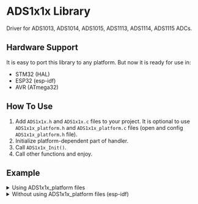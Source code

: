 # ADS1x1x Library
Driver for ADS1013, ADS1014, ADS1015, ADS1113, ADS1114, ADS1115 ADCs.


## Hardware Support
It is easy to port this library to any platform. But now it is ready for use in:
- STM32 (HAL)
- ESP32 (esp-idf)
- AVR (ATmega32)

## How To Use
1. Add `ADS1x1x.h` and `ADS1x1x.c` files to your project.  It is optional to use `ADS1x1x_platform.h` and `ADS1x1x_platform.c` files (open and config `ADS1x1x_platform.h` file).
2. Initialize platform-dependent part of handler.
4. Call `ADS1x1x_Init()`.
5. Call other functions and enjoy.

## Example
<details>
<summary>Using ADS1x1x_platform files</summary>

```c
#include <stdio.h>
#include "ADS1x1x.h"
#include "ADS1x1x_platform.h"

int main(void)
{
  ADS1x1x_Handler_t Handler = {0};
  ADS1x1x_Sample_t  Sample = {0};

  ADS1x1x_Platform_Init(&Handler);
  ADS1x1x_Init(&Handler, ADS1X1X_DEVICE_ADS1115, 0);
  ADS1x1x_SetMode(&Handler, ADS1X1X_MODE_CONTINUOUS);
  ADS1x1x_SetPGA(&Handler, ADS1X1X_PGA_2_048);
  ADS1x1x_SetRate(&Handler, ADS1X1X_RATE_16SPS);

  while (1)
  {
    ADS1x1x_SetMux(&Handler, ADS1X1X_MUX_SINGLE_0);
    ADS1x1x_StartConversion(&Handler);
    while (ADS1x1x_CheckDataReady(&Handler) == ADS1X1X_DATA_NOT_READY);
    ADS1x1x_ReadSample(&Handler, &Sample);
    printf("Voltage: %fLux\r\n\r\n",
           Sample.Voltage);
  }

  ADS1x1x_DeInit(&Handler);
  return 0;
}
```
</details>


<details>
<summary>Without using ADS1x1x_platform files (esp-idf)</summary>

```c
#include <stdio.h>
#include <stdint.h>
#include "sdkconfig.h"
#include "esp_system.h"
#include "esp_err.h"
#include "driver/i2c.h"
#include "driver/gpio.h"
#include "freertos/FreeRTOS.h"
#include "ADS1x1x.h"

#define ADS1X1X_I2C_NUM   I2C_NUM_1
#define ADS1X1X_I2C_RATE  100000
#define ADS1X1X_SCL_GPIO  GPIO_NUM_13
#define ADS1X1X_SDA_GPIO  GPIO_NUM_14

int8_t
ADS1x1x_Platform_Init(void)
{
  i2c_config_t conf = {0};
  conf.mode = I2C_MODE_MASTER;
  conf.sda_io_num = ADS1X1X_SDA_GPIO;
  conf.sda_pullup_en = GPIO_PULLUP_DISABLE;
  conf.scl_io_num = ADS1X1X_SCL_GPIO;
  conf.scl_pullup_en = GPIO_PULLUP_DISABLE;
  conf.master.clk_speed = ADS1X1X_I2C_RATE;
  if (i2c_param_config(ADS1X1X_I2C_NUM, &conf) != ESP_OK)
    return -1;
  if (i2c_driver_install(ADS1X1X_I2C_NUM, conf.mode, 0, 0, 0) != ESP_OK)
    return -1;
  return 0;
}

int8_t
ADS1x1x_Platform_DeInit(void)
{
  i2c_driver_delete(ADS1X1X_I2C_NUM);
  gpio_reset_pin(ADS1X1X_SDA_GPIO);
  gpio_reset_pin(ADS1X1X_SCL_GPIO);
  return 0;
}

int8_t
ADS1x1x_Platform_Send(uint8_t Address, uint8_t *Data, uint8_t DataLen)
{
  i2c_cmd_handle_t ADS1x1x_i2c_cmd_handle = {0};
  Address <<= 1;
  Address &= 0xFE;

  ADS1x1x_i2c_cmd_handle = i2c_cmd_link_create();
  i2c_master_start(ADS1x1x_i2c_cmd_handle);
  i2c_master_write(ADS1x1x_i2c_cmd_handle, &Address, 1, 1);
  i2c_master_write(ADS1x1x_i2c_cmd_handle, Data, DataLen, 1);
  i2c_master_stop(ADS1x1x_i2c_cmd_handle);
  if (i2c_master_cmd_begin(ADS1X1X_I2C_NUM, ADS1x1x_i2c_cmd_handle, 1000 / portTICK_RATE_MS) != ESP_OK)
  {
    i2c_cmd_link_delete(ADS1x1x_i2c_cmd_handle);
    return -1;
  }
  i2c_cmd_link_delete(ADS1x1x_i2c_cmd_handle);
  return 0;
}

int8_t
ADS1x1x_Platform_Receive(uint8_t Address, uint8_t *Data, uint8_t DataLen)
{
  i2c_cmd_handle_t ADS1x1x_i2c_cmd_handle = {0};
  Address <<= 1;
  Address |= 0x01;

  ADS1x1x_i2c_cmd_handle = i2c_cmd_link_create();
  i2c_master_start(ADS1x1x_i2c_cmd_handle);
  i2c_master_write(ADS1x1x_i2c_cmd_handle, &Address, 1, 1);
  i2c_master_read(ADS1x1x_i2c_cmd_handle, Data, DataLen, I2C_MASTER_LAST_NACK);
  i2c_master_stop(ADS1x1x_i2c_cmd_handle);
  if (i2c_master_cmd_begin(ADS1X1X_I2C_NUM, ADS1x1x_i2c_cmd_handle, 1000 / portTICK_RATE_MS) != ESP_OK)
  {
    i2c_cmd_link_delete(ADS1x1x_i2c_cmd_handle);
    return -1;
  }
  i2c_cmd_link_delete(ADS1x1x_i2c_cmd_handle);
  return 0;
}


int main(void)
{
  ADS1x1x_Handler_t Handler = {0};
  ADS1x1x_Sample_t  Sample = {0};

  Handler.PlatformInit    = ADS1x1x_Platform_Init;
  Handler.PlatformDeInit  = ADS1x1x_Platform_DeInit;
  Handler.PlatformSend    = ADS1x1x_Platform_Send;
  Handler.PlatformReceive = ADS1x1x_Platform_Receive;

  ADS1x1x_Platform_Init(&Handler);
  ADS1x1x_Init(&Handler, ADS1X1X_DEVICE_ADS1115, 0);
  ADS1x1x_SetMode(&Handler, ADS1X1X_MODE_CONTINUOUS);
  ADS1x1x_SetPGA(&Handler, ADS1X1X_PGA_2_048);
  ADS1x1x_SetRate(&Handler, ADS1X1X_RATE_16SPS);

  while (1)
  {
    ADS1x1x_SetMux(&Handler, ADS1X1X_MUX_SINGLE_0);
    ADS1x1x_StartConversion(&Handler);
    while (ADS1x1x_CheckDataReady(&Handler) == ADS1X1X_DATA_NOT_READY);
    ADS1x1x_ReadSample(&Handler, &Sample);
    printf("Voltage: %fLux\r\n\r\n",
           Sample.Voltage);
  }

  ADS1x1x_DeInit(&Handler);
  return 0;
}
```
</details>
